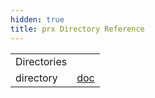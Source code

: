 ```yaml
---
hidden: true
title: prx Directory Reference
---
```


|  |  |
|----|----|
| Directories |  |
| directory   | <a href="dir_841735e788782edd005f81947342f48f.md">doc</a> |
